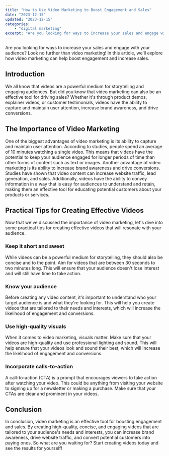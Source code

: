 ```yaml
---
title: "How to Use Video Marketing to Boost Engagement and Sales"
date: "2023-12-15"
updated: "2023-12-15"
categories: 
    - "digital marketing"
excerpt: "Are you looking for ways to increase your sales and engage with your audience? Look no further than video marketing! In this article, we'll explore how video marketing can help boost engagement and increase sales."
--- 
```

Are you looking for ways to increase your sales and engage with your audience? Look no further than video marketing! In this article, we'll explore how video marketing can help boost engagement and increase sales.

## Introduction
We all know that videos are a powerful medium for storytelling and engaging audiences. But did you know that video marketing can also be an effective tool for driving sales? Whether it's through product demos, explainer videos, or customer testimonials, videos have the ability to capture and maintain user attention, increase brand awareness, and drive conversions.

## The Importance of Video Marketing
One of the biggest advantages of video marketing is its ability to capture and maintain user attention. According to studies, people spend an average of 10 minutes watching a single video. This means that videos have the potential to keep your audience engaged for longer periods of time than other forms of content such as text or images.
Another advantage of video marketing is its ability to increase brand awareness and drive conversions. Studies have shown that video content can increase website traffic, lead generation, and sales. Additionally, videos have the ability to convey information in a way that is easy for audiences to understand and retain, making them an effective tool for educating potential customers about your products or services.

## Practical Tips for Creating Effective Videos
Now that we've discussed the importance of video marketing, let's dive into some practical tips for creating effective videos that will resonate with your audience.

### Keep it short and sweet
While videos can be a powerful medium for storytelling, they should also be concise and to the point. Aim for videos that are between 30 seconds to two minutes long. This will ensure that your audience doesn't lose interest and will still have time to take action.

### Know your audience
Before creating any video content, it's important to understand who your target audience is and what they're looking for. This will help you create videos that are tailored to their needs and interests, which will increase the likelihood of engagement and conversions.

### Use high-quality visuals
When it comes to video marketing, visuals matter. Make sure that your videos are high-quality and use professional lighting and sound. This will help ensure that your videos look and sound their best, which will increase the likelihood of engagement and conversions.

### Incorporate calls-to-action
A call-to-action (CTA) is a prompt that encourages viewers to take action after watching your video. This could be anything from visiting your website to signing up for a newsletter or making a purchase. Make sure that your CTAs are clear and prominent in your videos.

## Conclusion
In conclusion, video marketing is an effective tool for boosting engagement and sales. By creating high-quality, concise, and engaging videos that are tailored to your audience's needs and interests, you can increase brand awareness, drive website traffic, and convert potential customers into paying ones. So what are you waiting for? Start creating videos today and see the results for yourself!